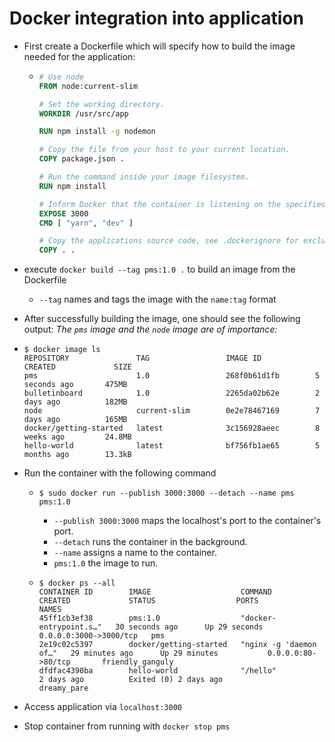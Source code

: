 # Docker integration into application

* First create a Dockerfile which will specify how to build the image needed for the application:

  * ```dockerfile
    # Use node
    FROM node:current-slim
    
    # Set the working directory.
    WORKDIR /usr/src/app
    
    RUN npm install -g nodemon
    
    # Copy the file from your host to your current location.
    COPY package.json .
    
    # Run the command inside your image filesystem.
    RUN npm install
    
    # Inform Docker that the container is listening on the specified port at runtime. 
    EXPOSE 3000
    CMD [ "yarn", "dev" ]
    
    # Copy the applications source code, see .dockerignore for excluded files
    COPY . .
    ```

* execute `docker build --tag pms:1.0 .` to build an image from the Dockerfile

  * `--tag` names and tags the image with the `name:tag` format

* After successfully building the image, one should see the following output: *The `pms` image and the `node` image are of importance:*

* ```shell
  $ docker image ls
  REPOSITORY               TAG                 IMAGE ID            CREATED             SIZE
  pms                      1.0                 268f0b61d1fb        5 seconds ago       475MB
  bulletinboard            1.0                 2265da02b62e        2 days ago          182MB
  node                     current-slim        0e2e78467169        7 days ago          165MB
  docker/getting-started   latest              3c156928aeec        8 weeks ago         24.8MB
  hello-world              latest              bf756fb1ae65        5 months ago        13.3kB
  ```

* Run the container with the following command

  * ```shell
    $ sudo docker run --publish 3000:3000 --detach --name pms pms:1.0
    ```

    * `--publish 3000:3000` maps the localhost's port to the container's port.
    * `--detach` runs the container in the background.
    * `--name` assigns a name to the container.
    * `pms:1.0` the image to run.

  * ```shell
    $ docker ps --all
    CONTAINER ID        IMAGE                    COMMAND                  CREATED             STATUS                  PORTS                    NAMES
    45ff1cb3ef38        pms:1.0                  "docker-entrypoint.s…"   30 seconds ago      Up 29 seconds           0.0.0.0:3000->3000/tcp   pms
    2e19c02c5397        docker/getting-started   "nginx -g 'daemon of…"   29 minutes ago      Up 29 minutes           0.0.0.0:80->80/tcp       friendly_ganguly
    dfdfac4390ba        hello-world              "/hello"                 2 days ago          Exited (0) 2 days ago                            dreamy_pare
    ```

* Access application via `localhost:3000`

* Stop container from running with `docker stop pms`